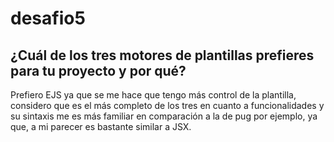 # desafio5
## ¿Cuál de los tres motores de plantillas prefieres para tu proyecto y por qué?
Prefiero EJS ya que se me hace que tengo más control de la plantilla, considero que es el más completo de los tres en cuanto a funcionalidades y su sintaxis
me es más familiar en comparación a la de pug por ejemplo, ya que, a mi parecer es bastante similar a JSX.

